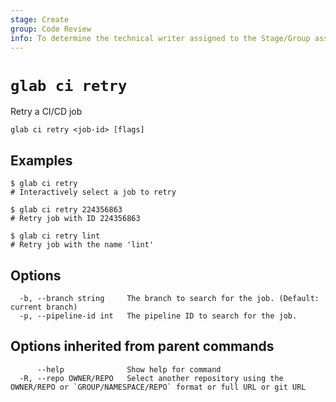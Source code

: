```yaml
---
stage: Create
group: Code Review
info: To determine the technical writer assigned to the Stage/Group associated with this page, see https://about.gitlab.com/handbook/product/ux/technical-writing/#assignments
---
```


<!--
This documentation is auto generated by a script.
Please do not edit this file directly. Run `make gen-docs` instead.
-->

# `glab ci retry`

Retry a CI/CD job

```plaintext
glab ci retry <job-id> [flags]
```

## Examples

```plaintext
$ glab ci retry
# Interactively select a job to retry

$ glab ci retry 224356863
# Retry job with ID 224356863

$ glab ci retry lint
# Retry job with the name 'lint'

```

## Options

```plaintext
  -b, --branch string     The branch to search for the job. (Default: current branch)
  -p, --pipeline-id int   The pipeline ID to search for the job.
```

## Options inherited from parent commands

```plaintext
      --help              Show help for command
  -R, --repo OWNER/REPO   Select another repository using the OWNER/REPO or `GROUP/NAMESPACE/REPO` format or full URL or git URL
```
